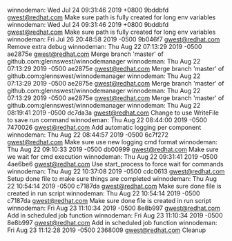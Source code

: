 winnodeman: Wed Jul 24 09:31:46 2019 +0800 9bddbfd gwest@redhat.com Make sure path is fully created for long env variables
winnodeman: Wed Jul 24 09:31:46 2019 +0800 9bddbfd gwest@redhat.com Make sure path is fully created for long env variables
winnodeman: Fri Jul 26 20:48:58 2019 -0500 9b046f7 gwest@redhat.com Remove extra debug
winnodeman: Thu Aug 22 07:13:29 2019 -0500 ae2875e gwest@redhat.com Merge branch 'master' of github.com:glennswest/winnodemanager
winnodeman: Thu Aug 22 07:13:29 2019 -0500 ae2875e gwest@redhat.com Merge branch 'master' of github.com:glennswest/winnodemanager
winnodeman: Thu Aug 22 07:13:29 2019 -0500 ae2875e gwest@redhat.com Merge branch 'master' of github.com:glennswest/winnodemanager
winnodeman: Thu Aug 22 07:13:29 2019 -0500 ae2875e gwest@redhat.com Merge branch 'master' of github.com:glennswest/winnodemanager
winnodeman: Thu Aug 22 08:19:41 2019 -0500 dc7da3a gwest@redhat.com Change to use WriteFile to save run command
winnodeman: Thu Aug 22 08:44:00 2019 -0500 7470026 gwest@redhat.com Add automatic logging per component
winnodeman: Thu Aug 22 08:44:57 2019 -0500 6c7f272 gwest@redhat.com Make sure use new logging cmd format
winnodeman: Thu Aug 22 09:10:33 2019 -0500 db00999 gwest@redhat.com Make sure we wait for cmd execution
winnodeman: Thu Aug 22 09:31:41 2019 -0500 4ae6be6 gwest@redhat.com Use start_process to force wait for commands
winnodeman: Thu Aug 22 10:37:08 2019 -0500 cdc0613 gwest@redhat.com Setup done file to make sure things are completed
winnodeman: Thu Aug 22 10:54:14 2019 -0500 c7187da gwest@redhat.com Make sure done file is created in run script
winnodeman: Thu Aug 22 10:54:14 2019 -0500 c7187da gwest@redhat.com Make sure done file is created in run script
winnodeman: Fri Aug 23 11:10:34 2019 -0500 8e8b997 gwest@redhat.com Add in scheduled job function
winnodeman: Fri Aug 23 11:10:34 2019 -0500 8e8b997 gwest@redhat.com Add in scheduled job function
winnodeman: Fri Aug 23 11:12:28 2019 -0500 2368009 gwest@redhat.com Cleanup
